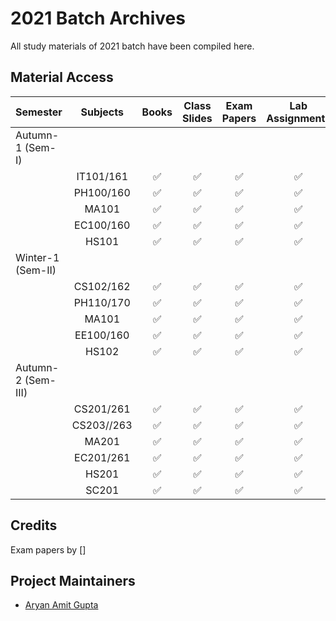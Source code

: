 # 2021 Batch Archives
All study materials of 2021 batch have been compiled here.


## Material Access


| Semester | Subjects | Books | Class Slides | Exam Papers | Lab Assignments | Codes |
|:--------------|:----------------:|:----------------:|:----------------:|:-----------------:|:-----------------:|:-----------------:|
| Autumn-1 (Sem-I) | | | | |
| | IT101/161 | :white_check_mark: | :white_check_mark: | :white_check_mark: | :white_check_mark: | :white_check_mark: | 
| | PH100/160 | :white_check_mark: | :white_check_mark: | :white_check_mark: | :white_check_mark: | :white_check_mark: |
| | MA101 | :white_check_mark: | :white_check_mark: | :white_check_mark: | :white_check_mark: | :white_check_mark: |
| | EC100/160 | :white_check_mark: | :white_check_mark: | :white_check_mark: | :white_check_mark: | :white_check_mark: |
| | HS101 | :white_check_mark: | :white_check_mark: | :white_check_mark: | :white_check_mark: | :white_check_mark: |
| Winter-1 (Sem-II) | | | | |
| | CS102/162 | :white_check_mark: | :white_check_mark: | :white_check_mark: | :white_check_mark: | :white_check_mark: |
| | PH110/170 | :white_check_mark: | :white_check_mark: | :white_check_mark: | :white_check_mark: | :white_check_mark: |
| | MA101 | :white_check_mark: | :white_check_mark: | :white_check_mark: | :white_check_mark: | :white_check_mark: |
| | EE100/160 | :white_check_mark: | :white_check_mark: | :white_check_mark: | :white_check_mark: | :white_check_mark: |
| | HS102 | :white_check_mark: | :white_check_mark: | :white_check_mark: | :white_check_mark: | :white_check_mark: |
| Autumn-2 (Sem-III) | | | | |
| | CS201/261 | :white_check_mark: | :white_check_mark: | :white_check_mark: | :white_check_mark: | :white_check_mark: |
| | CS203//263 | :white_check_mark: | :white_check_mark: | :white_check_mark: | :white_check_mark: | :white_check_mark: |
| | MA201 | :white_check_mark: | :white_check_mark: | :white_check_mark: | :white_check_mark: | :white_check_mark: |
| | EC201/261 | :white_check_mark: | :white_check_mark: | :white_check_mark: | :white_check_mark: | :white_check_mark: |
| | HS201 | :white_check_mark: | :white_check_mark: | :white_check_mark: | :white_check_mark: | :white_check_mark: |
| | SC201 | :white_check_mark: | :white_check_mark: | :white_check_mark: | :white_check_mark: | :white_check_mark: |




## Credits

Exam papers by []


## Project Maintainers

* [Aryan Amit Gupta](https://github.com/aryanargupta)
